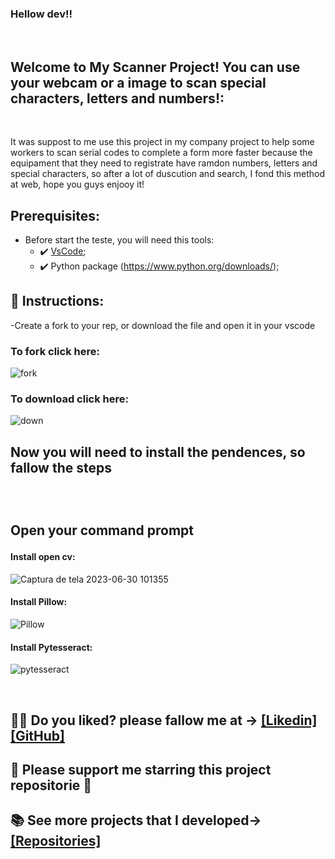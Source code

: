 ### Hellow dev!!

<br>

## Welcome to My Scanner Project! You can use your webcam or a image to scan special characters, letters and numbers!:

<br>
<p>It was suppost to me use this project in my company project to help some workers to scan serial codes to complete a form more faster because the 
  equipament that they need to registrate have ramdon numbers, letters and special characters, so after a lot of duscution and search, I fond this method at web, hope you guys enjooy it!</p>

## Prerequisites:

- Before start the teste, you will need this tools:
  - ✔️ [VsCode](https://code.visualstudio.com/download);
  - ✔️ Python package (https://www.python.org/downloads/);

## 📄 Instructions:

-Create a fork to your rep, or download the file and open it in your vscode

 <h3>To fork click here:</h3>
 
  ![fork](https://github.com/victorgabrielnascimento/TextScanner/assets/105366808/dad949c9-3e0a-40b0-a4bd-361f969abd4d)

  <h3>To download click here:</h3>

![down](https://github.com/victorgabrielnascimento/TextScanner/assets/105366808/45d4211f-dc59-4e12-a205-7a64fa1e3816)

 <h2>Now you will need to install the pendences, so fallow the steps<h2>
 <br>
   <p>Open your command prompt</p>

   <h4>Install open cv:</h4>
   
![Captura de tela 2023-06-30 101355](https://github.com/victorgabrielnascimento/TextScanner/assets/105366808/3df26102-6d14-49ea-b1a1-ac2e63479c26)

   <h4>Install Pillow:</h4>

![Pillow](https://github.com/victorgabrielnascimento/TextScanner/assets/105366808/6e96ca20-d45d-4c2b-9448-e17d088d8003)

   <h4>Install Pytesseract:</h4>

![pytesseract](https://github.com/victorgabrielnascimento/TextScanner/assets/105366808/06e7ff29-1938-4acb-acb2-957344b88094)

 <br>
 
 ## 🐱‍👤 Do you liked? please fallow me at -> [[Likedin]](https://www.linkedin.com/in/victorgnascimento/) [[GitHub]](https://github.com/victorgabrielnascimento)
 ## 🌟 Please support me starring this project repositorie 🌟
 ## 📚 See more projects that I developed-> [[Repositories]](https://github.com/victorgabrielnascimento?tab=repositories)

